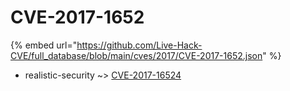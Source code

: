 # CVE-2017-1652
{% embed url="https://github.com/Live-Hack-CVE/full_database/blob/main/cves/2017/CVE-2017-1652.json" %}

* realistic-security ~> [CVE-2017-16524](https://www.alice-snow.ru/2017/database/cve-2017-1652/cve-2017-16524-realistic-security)